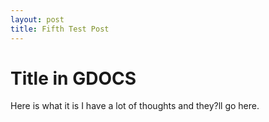 ```yaml
---  
layout: post  
title: Fifth Test Post  
---
```


# Title in GDOCS

Here is what it is I have a lot of thoughts and they?ll go here.

